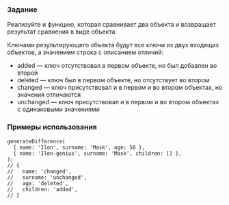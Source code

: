 ### Задание

Реализуйте и функцию, которая сравнивает два объекта и возвращает результат сравнения в виде объекта.

Ключами результирующего объекта будут все ключи из двух входящих объектов, а значением строка с описанием отличий:
- added — ключ отсутствовал в первом объекте, но был добавлен во второй
- deleted — ключ был в первом объекте, но отсутствует во втором
- changed — ключ присутствовал и в первом и во втором объектах, но значения отличаются
- unchanged — ключ присутствовал и в первом и во втором объектах с одинаковыми значениями

### Примеры использования

```
generateDifference(
  { name: 'Ilon', surname: 'Mask', age: 50 },
  { name: 'Ilon-genius', surname: 'Mask', children: [] },
);
// {
//   name: 'changed',
//   surname: 'unchanged',
//   age: 'deleted',
//   children: 'added',
// }
```